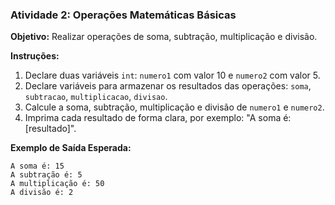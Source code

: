 
### Atividade 2: Operações Matemáticas Básicas

**Objetivo:** Realizar operações de soma, subtração, multiplicação e divisão.

**Instruções:**

1.  Declare duas variáveis `int`: `numero1` com valor 10 e `numero2` com valor 5.
2.  Declare variáveis para armazenar os resultados das operações: `soma`, `subtracao`, `multiplicacao`, `divisao`.
3.  Calcule a soma, subtração, multiplicação e divisão de `numero1` e `numero2`.
4.  Imprima cada resultado de forma clara, por exemplo: "A soma é: [resultado]".

**Exemplo de Saída Esperada:**

```
A soma é: 15
A subtração é: 5
A multiplicação é: 50
A divisão é: 2
```
